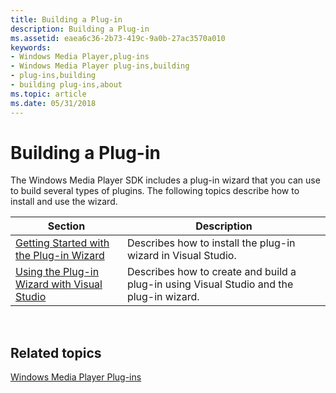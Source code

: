 ```yaml
---
title: Building a Plug-in
description: Building a Plug-in
ms.assetid: eaea6c36-2b73-419c-9a0b-27ac3570a010
keywords:
- Windows Media Player,plug-ins
- Windows Media Player plug-ins,building
- plug-ins,building
- building plug-ins,about
ms.topic: article
ms.date: 05/31/2018
---
```


# Building a Plug-in

The Windows Media Player SDK includes a plug-in wizard that you can use to build several types of plugins. The following topics describe how to install and use the wizard.



| Section                                                                                        | Description                                                                             |
|------------------------------------------------------------------------------------------------|-----------------------------------------------------------------------------------------|
| [Getting Started with the Plug-in Wizard](getting-started-with-the-plug-in-wizard.md)         | Describes how to install the plug-in wizard in Visual Studio.                           |
| [Using the Plug-in Wizard with Visual Studio](using-the-plug-in-wizard-with-visual-studio.md) | Describes how to create and build a plug-in using Visual Studio and the plug-in wizard. |



 

## Related topics

<dl> <dt>

[Windows Media Player Plug-ins](windows-media-player-plug-ins.md)
</dt> </dl>

 

 




